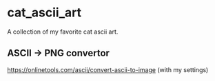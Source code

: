 # cat_ascii_art
A collection of my favorite cat ascii art.


## ASCII -> PNG convertor
<a href="https://onlinetools.com/ascii/convert-ascii-to-image?background-color=&width=&height=&text-color=rgb(255%2C%20255%2C%20255)&font-size=128&typeface=monospace&typeface-url=&align-horizontal=left&align-vertical=middle&bold=true&italic=false&padding=&text-shadow=&line-height=&format=png">https://onlinetools.com/ascii/convert-ascii-to-image (with my settings)</a>
